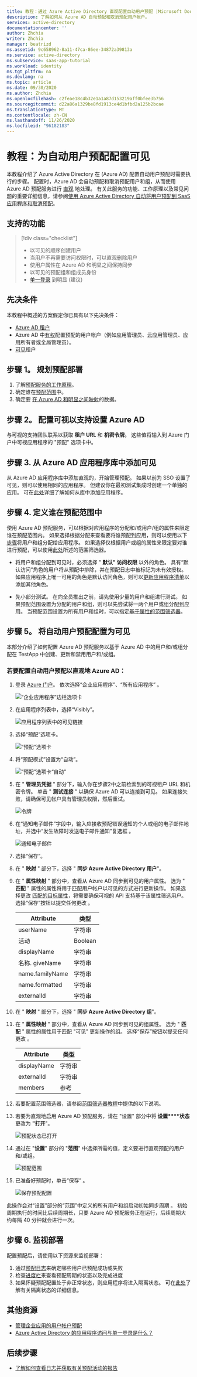 ```yaml
---
title: 教程：通过 Azure Active Directory 直观配置自动用户预配 |Microsoft Docs
description: 了解如何从 Azure AD 自动预配和取消预配用户帐户。
services: active-directory
documentationcenter: ''
author: Zhchia
writer: Zhchia
manager: beatrizd
ms.assetid: 9c658962-8a11-47ca-86ee-34872a39813a
ms.service: active-directory
ms.subservice: saas-app-tutorial
ms.workload: identity
ms.tgt_pltfrm: na
ms.devlang: na
ms.topic: article
ms.date: 09/30/2020
ms.author: Zhchia
ms.openlocfilehash: c2feae18c4b32e1a1a87d153219aff0bfee3b756
ms.sourcegitcommit: d22a86a1329be8fd1913ce4d1bfbd2a125b2bcae
ms.translationtype: MT
ms.contentlocale: zh-CN
ms.lasthandoff: 11/26/2020
ms.locfileid: "96182183"
---
```

# <a name="tutorial-configure-visibly-for-automatic-user-provisioning"></a>教程：为自动用户预配配置可见

本教程介绍了 Azure Active Directory 在 (Azure AD) 配置自动用户预配时需要执行的步骤。 配置时，Azure AD 会自动预配和取消预配用户和组，从而使用 Azure AD 预配服务进行 [直观](https://www.visibly.io/) 地处理。 有关此服务的功能、工作原理以及常见问题的重要详细信息，请参阅[使用 Azure Active Directory 自动将用户预配到 SaaS 应用程序和取消预配](../app-provisioning/user-provisioning.md)。 


## <a name="capabilities-supported"></a>支持的功能
> [!div class="checklist"]
> * 以可见的顺序创建用户
> * 当用户不再需要访问权限时，可以直观删除用户
> * 使用户属性在 Azure AD 和明显之间保持同步
> * 以可见的预配组和组成员身份
> * [单一登录](./visibly-tutorial.md) 到明显 (建议) 

## <a name="prerequisites"></a>先决条件

本教程中概述的方案假定你已具有以下先决条件：

* [Azure AD 租户](../develop/quickstart-create-new-tenant.md) 
* Azure AD 中[有权](../roles/permissions-reference.md)配置预配的用户帐户（例如应用管理员、云应用管理员、应用所有者或全局管理员）。 
* [可见](https://www.visibly.io/)租户

## <a name="step-1-plan-your-provisioning-deployment"></a>步骤 1。 规划预配部署
1. 了解[预配服务的工作原理](../app-provisioning/user-provisioning.md)。
2. 确定谁在[预配范围](../app-provisioning/define-conditional-rules-for-provisioning-user-accounts.md)中。
3. 确定要 [在 Azure AD 和明显之间映射](../app-provisioning/customize-application-attributes.md)的数据。 

## <a name="step-2-configure-visibly-to-support-provisioning-with-azure-ad"></a>步骤 2。 配置可视以支持设置 Azure AD

与可视的支持团队联系以获取 **租户 URL** 和 **机密令牌**。 这些值将输入到 Azure 门户中可视应用程序的 "预配" 选项卡中。

## <a name="step-3-add-visibly-from-the-azure-ad-application-gallery"></a>步骤 3. 从 Azure AD 应用程序库中添加可见

从 Azure AD 应用程序库中添加直观的，开始管理预配。 如果以前为 SSO 设置了可见，则可以使用相同的应用程序。 但建议你在最初测试集成时创建一个单独的应用。 可在[此处](../manage-apps/add-application-portal.md)详细了解如何从库中添加应用程序。 

## <a name="step-4-define-who-will-be-in-scope-for-provisioning"></a>步骤 4. 定义谁在预配范围中 

使用 Azure AD 预配服务，可以根据对应用程序的分配和/或用户/组的属性来限定谁在预配范围内。 如果选择根据分配来查看要将谁预配到应用，则可以使用以下[步骤](../manage-apps/assign-user-or-group-access-portal.md)将用户和组分配给应用程序。 如果选择仅根据用户或组的属性来限定要对谁进行预配，可以使用[此处](../app-provisioning/define-conditional-rules-for-provisioning-user-accounts.md)所述的范围筛选器。 

* 将用户和组分配到可见时，必须选择 " **默认" 访问权限** 以外的角色。 具有“默认访问”角色的用户将从预配中排除，并在预配日志中被标记为未有效授权。 如果应用程序上唯一可用的角色是默认访问角色，则可以[更新应用程序清单](../develop/howto-add-app-roles-in-azure-ad-apps.md)以添加其他角色。 

* 先小部分测试。 在向全员推出之前，请先使用少量的用户和组进行测试。 如果预配范围设置为分配的用户和组，则可以先尝试将一两个用户或组分配到应用。 当预配范围设置为所有用户和组时，可以指定[基于属性的范围筛选器](../app-provisioning/define-conditional-rules-for-provisioning-user-accounts.md)。 


## <a name="step-5-configure-automatic-user-provisioning-to-visibly"></a>步骤 5。 将自动用户预配配置为可见 

本部分介绍了如何配置 Azure AD 预配服务以基于 Azure AD 中的用户和/或组分配在 TestApp 中创建、更新和禁用用户和/或组。

### <a name="to-configure-automatic-user-provisioning-for-visibly-in-azure-ad"></a>若要配置自动用户预配以直观地 Azure AD：

1. 登录 [Azure 门户](https://portal.azure.com)。 依次选择“企业应用程序”、“所有应用程序” 。

    ![“企业应用程序”边栏选项卡](common/enterprise-applications.png)

2. 在应用程序列表中，选择“Visibly”。

    ![应用程序列表中的可见链接](common/all-applications.png)

3. 选择“预配”选项卡。

    ![“预配”选项卡](common/provisioning.png)

4. 将“预配模式”设置为“自动”。

    ![“预配”选项卡“自动”](common/provisioning-automatic.png)

5. 在 " **管理员凭据** " 部分下，输入你在步骤2中之前检索到的可视租户 URL 和机密令牌。 单击 " **测试连接** " 以确保 Azure AD 可以连接到可见。 如果连接失败，请确保可见帐户具有管理员权限，然后重试。

      ![令牌](common/provisioning-testconnection-tenanturltoken.png)

6. 在“通知电子邮件”字段中，输入应接收预配错误通知的个人或组的电子邮件地址，并选中“发生故障时发送电子邮件通知”复选框 。

    ![通知电子邮件](common/provisioning-notification-email.png)

7. 选择“保存”。

8. 在 " **映射** " 部分下，选择 " **同步 Azure Active Directory 用户**"。

9. 在 " **属性映射** " 部分中，查看从 Azure AD 同步到可见的用户属性。 选为 " **匹配** " 属性的属性将用于匹配用户帐户以可见的方式进行更新操作。 如果选择更改 [匹配的目标属性](../app-provisioning/customize-application-attributes.md)，将需要确保可视的 API 支持基于该属性筛选用户。 选择“保存”按钮以提交任何更改  。

   |Attribute|类型|
   |---|---|
   |userName|字符串|
   |活动|Boolean|
   |displayName|字符串|
   |名称. giveName|字符串|
   |name.familyName|字符串|
   |name.formatted|字符串|
   |externalId|字符串|

10. 在 " **映射** " 部分下，选择 " **同步 Azure Active Directory 组**"。

11. 在 " **属性映射** " 部分中，查看从 Azure AD 同步到可见的组属性。 选为 " **匹配** " 属性的属性用于匹配 "可见" 更新操作的组。 选择“保存”按钮以提交任何更改  。

      |Attribute|类型|
      |---|---|
      |displayName|字符串|
      |externalId|字符串|
      |members|参考|

12. 若要配置范围筛选器，请参阅[范围筛选器教程](../app-provisioning/define-conditional-rules-for-provisioning-user-accounts.md)中提供的以下说明。

13. 若要为直观地启用 Azure AD 预配服务，请在 "设置" 部分中将 **设置****状态** 更改为 **"打开**"。

    ![预配状态已打开](common/provisioning-toggle-on.png)

14. 通过在 "**设置**" 部分的 "**范围**" 中选择所需的值，定义要进行直观预配的用户和/或组。

    ![预配范围](common/provisioning-scope.png)

15. 已准备好预配时，单击“保存”  。

    ![保存预配配置](common/provisioning-configuration-save.png)

此操作会对“设置”部分的“范围”中定义的所有用户和组启动初始同步周期 。 初始周期执行的时间比后续周期长，只要 Azure AD 预配服务正在运行，后续周期大约每隔 40 分钟就会进行一次。 

## <a name="step-6-monitor-your-deployment"></a>步骤 6. 监视部署
配置预配后，请使用以下资源来监视部署：

1. 通过[预配日志](../reports-monitoring/concept-provisioning-logs.md)来确定哪些用户已预配成功或失败
2. 检查[进度栏](../app-provisioning/application-provisioning-when-will-provisioning-finish-specific-user.md)来查看预配周期的状态以及完成进度
3. 如果怀疑预配配置处于非正常状态，则应用程序将进入隔离状态。 可在[此处](../app-provisioning/application-provisioning-quarantine-status.md)了解有关隔离状态的详细信息。  

## <a name="additional-resources"></a>其他资源

* [管理企业应用的用户帐户预配](../app-provisioning/configure-automatic-user-provisioning-portal.md)
* [Azure Active Directory 的应用程序访问与单一登录是什么？](../manage-apps/what-is-single-sign-on.md)

## <a name="next-steps"></a>后续步骤

* [了解如何查看日志并获取有关预配活动的报告](../app-provisioning/check-status-user-account-provisioning.md)